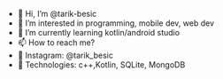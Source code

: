 - 👋 Hi, I’m @tarik-besic
- 👀 I’m interested in programming, mobile dev, web dev 
- 🌱 I’m currently learning kotlin/android studio
- 📫 How to reach me? 
- 📱  Instagram: @tarik_besic
- 📱  Technologies: c++,Kotlin, SQLite, MongoDB


<!---
tarik-besic/tarik-besic is a ✨ special ✨ repository because its `README.md` (this file) appears on your GitHub profile.
You can click the Preview link to take a look at your changes.
--->
